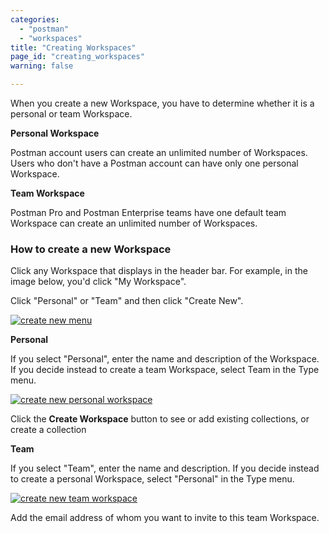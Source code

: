 ```yaml
---
categories:
  - "postman"
  - "workspaces"
title: "Creating Workspaces"
page_id: "creating_workspaces"
warning: false

---
```

When you create a new Workspace, you have to determine whether it is a personal or team Workspace.

**Personal Workspace**

Postman account users can create an unlimited number of Workspaces. Users who don't have a Postman account can have only one personal Workspace. 

**Team Workspace**

Postman Pro and Postman Enterprise teams have one default team Workspace can create an unlimited number of Workspaces.


### How to create a new Workspace

Click any Workspace that displays in the header bar. For example, in the image below, you'd click "My Workspace". 

Click "Personal" or "Team" and then click "Create New".
 
 [![create new menu](https://s3.amazonaws.com/postman-static-getpostman-com/postman-docs/WS-create-new-WS-menu.png)](https://s3.amazonaws.com/postman-static-getpostman-com/postman-docs/WS-create-new-WS-menu.png)
 
**Personal**

If you select "Personal", enter the name and description of the Workspace. If you decide instead to create a team Workspace, select Team in the Type menu.

[![create new personal workspace](https://s3.amazonaws.com/postman-static-getpostman-com/postman-docs/WS-create-new-personal.png)](https://s3.amazonaws.com/postman-static-getpostman-com/postman-docs/WS-create-new-personal.png)

Click the **Create Workspace** button to see or add existing collections, or create a collection
 
**Team**

If you select "Team", enter the name and description. If you decide instead to create a personal Workspace, select "Personal" in the Type menu.

[![create new team workspace]()]()


Add the email address of whom you want to invite to this team Workspace.
 
 
 
 
 
 











